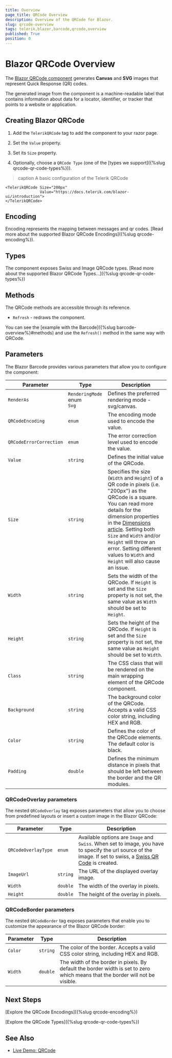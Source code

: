 ```yaml
---
title: Overview
page_title: QRCode Overview
description: Overview of the QRCode for Blazor.
slug: qrcode-overview
tags: telerik,blazor,barcode,qrcode,overview
published: True
position: 0
---
```


# Blazor QRCode Overview

The <a href="https://www.telerik.com/blazor-ui/qr-code" target="_blank">Blazor QRCode component</a> generates **Canvas** and **SVG** images that represent Quick Response (QR) codes.

The generated image from the component is a machine-readable label that contains information about data for a locator, identifier, or tracker that points to a website or application.

## Creating Blazor QRCode

1. Add the `TelerikQRCode` tag to add the component to your razor page.

1. Set the `Value` property.

1. Set its `Size` property.

1. Optionally, choose a `QRCode Type` (one of the [types we support]({%slug  qrcode-qr-code-types%})).

>caption A basic configuration of the Telerik QRCode

````CSHTML
<TelerikQRCode Size="200px"
               Value="https://docs.telerik.com/blazor-ui/introduction">
</TelerikQRCode>
````

## Encoding

Encoding represents the mapping between messages and qr codes. [Read more about the supported Blazor QRCode Encodings]({%slug qrcode-encoding%}).

## Types

The component exposes Swiss and Image QRCode types. [Read more about the supported Blazor QRCode Types...]({%slug qrcode-qr-code-types%})

## Methods

The QRCode methods are accessible through its reference.

* `Refresh` - redraws the component.

You can see the [example with the Barcode]({%slug barcode-overview%}#methods) and use the `Refresh()` method in the same way with QRCode.

## Parameters

The Blazor Barcode provides various parameters that allow you to configure the component:

| Parameter | Type | Description |
| ----------- | ----------- | ----------- |
| `RenderAs` | `RenderingMode` enum <br /> `Svg` | Defines the preferred rendering mode - svg/canvas. |
| `QRCodeEncoding` | `enum` | The encoding mode used to encode the value. |
| `QRCodeErrorCorrection` | `enum` | The error correction level used to encode the value. |
| `Value` | `string` | Defines the initial value of the QRCode. |
| `Size` | `string` | Specifies the size (`Width` and `Height`) of a QR code in pixels (i.e. "200px") as the QRCode is a square. You can read more details for the dimension properties in the [Dimensions article](https://docs.telerik.com/blazor-ui/common-features/dimensions#dimensions). Setting both `Size` and `Width` and/or `Height` will throw an error. Setting different values to `Width` and `Height` will also cause an issue. |
| `Width` | `string` | Sets the width of the QRCode. If `Height` is set and the `Size` property is not set, the same value as `Width` should be set to `Height`. |
| `Height` | `string` | Sets the height of the QRCode. If `Height` is set and the `Size` property is not set, the same value as `Height` should be set to `Width`. |
| `Class` | `string` | The CSS class that will be rendered on the main wrapping element of the QRCode component. |
| `Background` | `string` | The background color of the QRCode. Accepts a valid CSS color string, including HEX and RGB. |
| `Color` | `string` | Defines the color of the QRCode elements. The default color is black. |
| `Padding` | `double` | Defines the minimum distance in pixels that should be left between the border and the QR modules. |

### QRCodeOverlay parameters

The nested `QRCodeOverlay` tag exposes parameters that allow you to choose from predefined layouts or insert a custom image in the Blazor QRCode:

| Parameter | Type | Description |
| ----------- | ----------- | ----------- |
| `QRCodeOverlayType` | `enum` | Available options are `Image` and `Swiss`. When set to image, you have to specify the url source of the image. If set to swiss, a [Swiss QR Code](https://blog.xsuite.com/en/swiss-qr-code#:~:text=This%20QR%20code%20is%20called,(e.g.%20in%20PDF%20format).) is created. |
| `ImageUrl` | `string` | The URL of the displayed overlay image. |
| `Width` | `double` | The width of the overlay in pixels. |
| `Height` | `double` | The height of the overlay in pixels. |

### QRCodeBorder parameters

The nested `QRCodeBorder` tag exposes parameters that enable you to customize the appearance of the Blazor QRCode border:

| Parameter | Type | Description |
| ----------- | ----------- | ----------- |
| `Color` | `string` | The color of the border. Accepts a valid CSS color string, including HEX and RGB. |
| `Width` | `double` | The width of the border in pixels. By default the border width is set to zero which means that the border will not be visible. |

## Next Steps

[Explore the QRCode Encodings]({%slug qrcode-encoding%})

[Explore the QRCode Types]({%slug qrcode-qr-code-types%})

## See Also

  * [Live Demo: QRCode](https://demos.telerik.com/blazor-ui/qrcode/overview)
